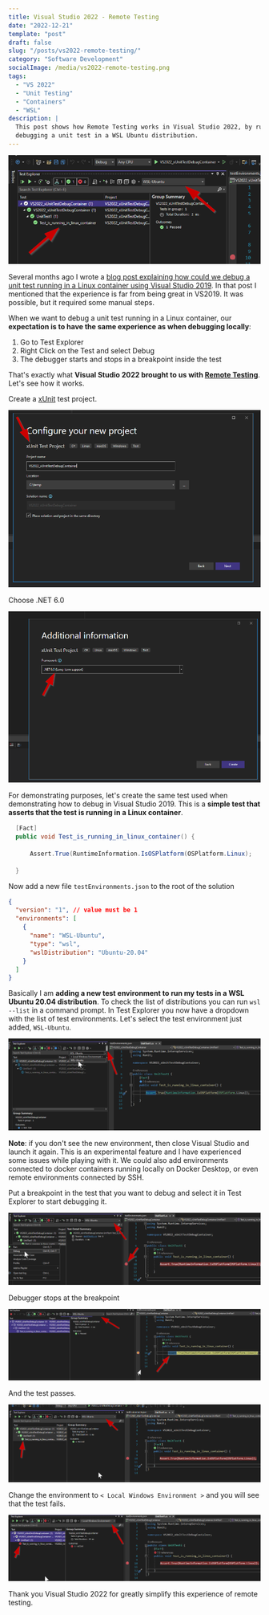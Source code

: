 ```yaml
---
title: Visual Studio 2022 - Remote Testing
date: "2022-12-21"
template: "post"
draft: false
slug: "/posts/vs2022-remote-testing/"
category: "Software Development"
socialImage: /media/vs2022-remote-testing.png
tags:
  - "VS 2022"
  - "Unit Testing"
  - "Containers"
  - "WSL"
description: |
  This post shows how Remote Testing works in Visual Studio 2022, by running and 
  debugging a unit test in a WSL Ubuntu distribution.
---
```


![Visual Studio 2022 - Remote Testing](vs2022-remote-testing.png)

Several months ago I wrote a [blog post explaining how could we debug a unit
test running in a Linux container using Visual Studio
2019](/posts/vs2019-debugging-unit-test-in-container/). In that post I mentioned that
the experience is far from being great in VS2019. It was possible, but it
required some manual steps.

When we want to debug a unit test running in a Linux container, our
**expectation is to have the same experience as when debugging locally**:

  1. Go to Test Explorer
  1. Right Click on the Test and select Debug
  1. The debugger starts and stops in a breakpoint inside the test
  
That's exactly what **Visual Studio 2022 brought to us with [Remote
Testing](https://docs.microsoft.com/en-us/visualstudio/test/remote-testing?view=vs-2022)**. Let's see how it works.

Create a [xUnit](https://xunit.net/) test project.

![xUnit test project](vs2022-create-xunit-test-project.png)

Choose .NET 6.0

![xUnit test project .NET 6.0](vs2022-create-xunit-proj-net6.png)

For demonstrating purposes, let's create the same test used when demonstrating how to debug in Visual Studio 2019. This is a **simple test that asserts that the test is running in a Linux container**.

```cs
  [Fact]
  public void Test_is_running_in_linux_container() {

      Assert.True(RuntimeInformation.IsOSPlatform(OSPlatform.Linux);

  }
```

Now add a new file `testEnvironments.json` to the root of the solution

```json
{
  "version": "1", // value must be 1
  "environments": [
    {
      "name": "WSL-Ubuntu",
      "type": "wsl",
      "wslDistribution": "Ubuntu-20.04"
    }
  ]
}
```

Basically I am **adding a new test environment to run my tests in a WSL Ubuntu
20.04 distribution**. To check the list of distributions you can run `wsl
--list` in a command prompt. In Test Explorer you now have a dropdown with the
list of test environments. Let's select the test environment just added,
`WSL-Ubuntu`.

![VS2022 - Select Test Environment](./vs2022-select-test-environment.png)

**Note**: if you don't see the new environment, then close Visual Studio and
launch it again. This is an experimental feature and I have experienced some
issues while playing with it. We could also add environments connected to docker
containers running locally on Docker Desktop, or even remote environments
connected by SSH.

Put a breakpoint in the test that you want to debug and select it in Test
Explorer to start debugging it.

![VS2022 - Start Debug Test](vs2022-start-debug-test.png)

Debugger stops at the breakpoint

![VS2022 - Debugging](vs2022-debugging-unit-test.png)

And the test passes.

![VS2022 - Test Passing](vs2022-test-passing.png)

Change the environment to `< Local Windows Environment >` and you will see that
the test fails.

![VS2022 - Test Failing](vs2022-test-fails.png)

Thank you Visual Studio 2022 for greatly simplify this experience of remote testing.
